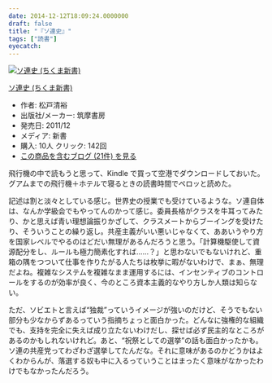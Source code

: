 ```yaml
---
date: 2014-12-12T18:09:24.0000000
draft: false
title: "『ソ連史』"
tags: ["読書"]
eyecatch: 
---
```

<p><div class="hatena-asin-detail"><a href="http://www.amazon.co.jp/exec/obidos/ASIN/4480066381/bestylesnet-22/"><img src="http://ecx.images-amazon.com/images/I/41uPFrCQlML._SL160_.jpg" class="hatena-asin-detail-image" alt="ソ連史 (ちくま新書)" title="ソ連史 (ちくま新書)"></a><div class="hatena-asin-detail-info"><p class="hatena-asin-detail-title"><a href="http://www.amazon.co.jp/exec/obidos/ASIN/4480066381/bestylesnet-22/">ソ連史 (ちくま新書)</a></p><ul><li><span class="hatena-asin-detail-label">作者:</span> 松戸清裕</li><li><span class="hatena-asin-detail-label">出版社/メーカー:</span> 筑摩書房</li><li><span class="hatena-asin-detail-label">発売日:</span> 2011/12</li><li><span class="hatena-asin-detail-label">メディア:</span> 新書</li><li><span class="hatena-asin-detail-label">購入</span>: 10人 <span class="hatena-asin-detail-label">クリック</span>: 142回</li><li><a href="http://d.hatena.ne.jp/asin/4480066381/bestylesnet-22" target="_blank">この商品を含むブログ (21件) を見る</a></li></ul></div><div class="hatena-asin-detail-foot"></div></div></p><p>飛行機の中で読もうと思って、Kindle で買って空港でダウンロードしておいた。グアムまでの飛行機＋ホテルで寝るときの読書時間でペロッと読めた。</p><p>記述は割と淡々としている感じ。世界史の授業でも受けているような。ソ連自体は、なんか学級会でもやってんのかって感じ。委員長格がクラスを牛耳ってみたり、かと思えば青い理想論振りかざして、クラスメートからブーイングを受けたり、そういうことの繰り返し。共産主義がいい悪いじゃなくて、ああいうやり方を国家レベルでやるのはどだい無理があるんだろうと思う。「計算機駆使して資源配分をし、ルールも極力簡素化すれば……？」と思わないでもないけれど、重箱の隅をつついて仕事を作りたがる人たちは枚挙に暇がないわけで、まぁ、無理だよね。複雑なシステムを複雑なまま運用するには、インセンティブのコントロールをするのが効率が良く、今のところ資本主義的なやり方しか人類は知らない。</p><p>ただ、ソビエトと言えば“独裁”っていうイメージが強いのだけど、そうでもない部分も少なからずあるっていう指摘ちょっと面白かった。どんなに強権的な組織でも、支持を完全に失えば成り立たないわけだし、探せば必ず民主的なところがあるのかもしれないけれど。あと、“祝祭としての選挙”の話も面白かったかも。ソ連の共産党ってわざわざ選挙してたんだな。それに意味があるのかどうかはよくわからんが、落選する奴も中に入るっていうことはまったく意味がなかったわけでもなかったんだろう。</p>
